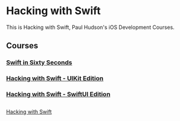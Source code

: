 # Hacking with Swift
This is Hacking with Swift, Paul Hudson's iOS Development Courses.

## Courses
### [Swift in Sixty Seconds](./01%20%7C%20Swift%20in%20Sixty%20Seconds)
### [Hacking with Swift - UIKit Edition](./02%20%7C%20Hacking%20with%20Swift%20%5BUIKit%20Edition%5D)
### [Hacking with Swift - SwiftUI Edition](./03%20%7C%20Hacking%20with%20Swift%20%5BSwiftUI%20Edition%5D)

##
[Hacking with Swift](https://www.hackingwithswift.com/)
